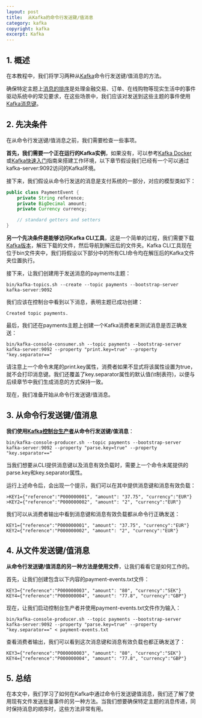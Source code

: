 ```yaml
---
layout: post
title:  从Kafka的命令行发送键/值消息
category: kafka
copyright: kafka
excerpt: Kafka
---
```


## 1. 概述

在本教程中，我们将学习两种从[Kafka](https://www.baeldung.com/apache-kafka#2-use-kafka-cli)命令行发送键/值消息的方法。

确保特定主题上[消息的排序](https://www.baeldung.com/kafka-message-ordering)是处理金融交易、订单、在线购物等现实生活中的事件驱动系统中的常见要求，在这些场景中，我们应该对发送到这些主题的事件使用[Kafka消息键](https://www.baeldung.com/java-kafka-message-key#significance-of-a-key-in-a-kafka-message)。

## 2. 先决条件

在从命令行发送键/值消息之前，我们需要检查一些事项。

**首先，我们需要一个正在运行的Kafka实例**，如果没有，可以参考[Kafka Docker](https://www.baeldung.com/ops/kafka-docker-setup)或[Kafka快速入门](https://www.baeldung.com/ops/kafka-list-topics#setting-up-kafka)指南来搭建工作环境，以下章节假设我们已经有一个可以通过kafka-server:9092访问的Kafka环境。

接下来，我们假设从命令行发送的消息是支付系统的一部分，对应的模型类如下：

```java
public class PaymentEvent {
    private String reference;
    private BigDecimal amount;
    private Currency currency;

    // standard getters and setters
}
```

**另一个先决条件是能够访问Kafka CLI工具**，这是一个简单的过程，我们需要下载[Kafka版本](https://kafka.apache.org/downloads)，解压下载的文件，然后导航到解压后的文件夹。Kafka CLI工具现在位于bin文件夹中，我们将假设以下部分中的所有CLI命令均在解压后的Kafka文件夹位置执行。

接下来，让我们创建用于发送消息的payments主题：

```shell
bin/kafka-topics.sh --create --topic payments --bootstrap-server kafka-server:9092
```

我们应该在控制台中看到以下消息，表明主题已成功创建：

```shell
Created topic payments.
```

最后，我们还在payments主题上创建一个Kafka消费者来测试消息是否正确发送：

```shell
bin/kafka-console-consumer.sh --topic payments --bootstrap-server kafka-server:9092 --property "print.key=true" --property "key.separator=="
```

请注意上一个命令末尾的print.key属性，消费者如果不显式将该属性设置为true，就不会打印消息键。我们还覆盖了key.separator属性的默认值(\\t制表符)，以便与后续章节中我们生成消息的方式保持一致。

现在，我们准备开始从命令行发送键/值消息。

## 3. 从命令行发送键/值消息

**我们使用[Kafka控制台生产者](https://www.baeldung.com/apache-kafka-data-modeling#producer-consumer)从命令行发送键/值消息**：

```shell
bin/kafka-console-producer.sh --topic payments --bootstrap-server kafka-server:9092 --property "parse.key=true" --property "key.separator=="
```

当我们想要从CLI提供消息键以及消息有效负载时，需要上一个命令末尾提供的parse.key和key.separator属性。

运行上述命令后，会出现一个提示，我们可以在其中提供消息键和消息有效负载：

```shell
>KEY1={"reference":"P000000001", "amount": "37.75", "currency":"EUR"}
>KEY2={"reference":"P000000002", "amount": "2", "currency":"EUR"}
```

我们可以从消费者输出中看到消息键和消息有效负载都从命令行正确发送：

```text
KEY1={"reference":"P000000001", "amount": "37.75", "currency":"EUR"}
KEY2={"reference":"P000000002", "amount": "2", "currency":"EUR"}
```

## 4. 从文件发送键/值消息

**从命令行发送键/值消息的另一种方法是使用文件**，让我们看看它是如何工作的。

首先，让我们创建包含以下内容的payment-events.txt文件：

```text
KEY3={"reference":"P000000003", "amount": "80", "currency":"SEK"}
KEY4={"reference":"P000000004", "amount": "77.8", "currency":"GBP"}
```

现在，让我们启动控制台生产者并使用payment-events.txt文件作为输入：

```shell
bin/kafka-console-producer.sh --topic payments --bootstrap-server kafka-server:9092 --property "parse.key=true" --property "key.separator==" < payment-events.txt
```

查看消费者输出，我们可以看到这次消息键和消息有效负载也都正确发送了：

```text
KEY3={"reference":"P000000003", "amount": "80", "currency":"SEK"}
KEY4={"reference":"P000000004", "amount": "77.8", "currency":"GBP"}
```

## 5. 总结

在本文中，我们学习了如何在Kafka中通过命令行发送键值消息，我们还了解了使用现有文件发送批量事件的另一种方法。当我们想要确保特定主题的消息传递，同时保持消息的顺序时，这些方法非常有用。